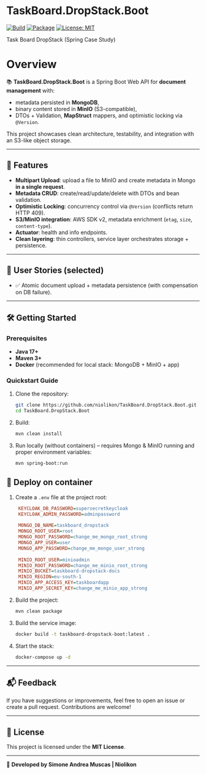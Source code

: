 # TaskBoard.DropStack.Boot
[![Build](https://github.com/niolikon/TaskBoard.DropStack.Boot/actions/workflows/build-and-test.yml/badge.svg)](https://github.com/niolikon/TaskBoard.DropStack.Boot/actions)
[![Package](https://github.com/niolikon/TaskBoard.DropStack.Boot/actions/workflows/publish-release.yml/badge.svg)](https://github.com/niolikon/TaskBoard.DropStack.Boot/actions)
[![License: MIT](https://img.shields.io/badge/License-MIT-green.svg)](https://opensource.org/licenses/MIT)

Task Board DropStack (Spring Case Study)

# Overview

📚 **TaskBoard.DropStack.Boot** is a Spring Boot Web API for **document management** with:
- metadata persisted in **MongoDB**,
- binary content stored in **MinIO** (S3-compatible),
- DTOs + Validation, **MapStruct** mappers, and optimistic locking via `@Version`.

This project showcases clean architecture, testability, and integration with an S3-like object storage.

---

## 🚀 Features

- **Multipart Upload**: upload a file to MinIO and create metadata in Mongo **in a single request**.
- **Metadata CRUD**: create/read/update/delete with DTOs and bean validation.
- **Optimistic Locking**: concurrency control via `@Version` (conflicts return HTTP 409).
- **S3/MinIO integration**: AWS SDK v2, metadata enrichment (`etag`, `size`, `content-type`).
- **Actuator**: health and info endpoints.
- **Clean layering**: thin controllers, service layer orchestrates storage + persistence.

---

## 📖 User Stories (selected)

- ✅ Atomic document upload + metadata persistence (with compensation on DB failure).

---

## 🛠️ Getting Started

### Prerequisites

- **Java 17+**
- **Maven 3+**
- **Docker** (recommended for local stack: MongoDB + MinIO + app)

### Quickstart Guide

1. Clone the repository:
   ```bash
   git clone https://github.com/niolikon/TaskBoard.DropStack.Boot.git
   cd TaskBoard.DropStack.Boot
   ```

2. Build:
   ```bash
   mvn clean install
   ```

3. Run locally (without containers) – requires Mongo & MinIO running and proper environment variables:
   ```bash
   mvn spring-boot:run
   ```

## 🐳 Deploy on container

1. Create a `.env` file at the project root:
   ```ini
    KEYCLOAK_DB_PASSWORD=supersecretkeycloak
    KEYCLOAK_ADMIN_PASSWORD=adminpassword
    
    MONGO_DB_NAME=taskboard_dropstack
    MONGO_ROOT_USER=root
    MONGO_ROOT_PASSWORD=change_me_mongo_root_strong
    MONGO_APP_USER=user
    MONGO_APP_PASSWORD=change_me_mongo_user_strong
    
    MINIO_ROOT_USER=minioadmin
    MINIO_ROOT_PASSWORD=change_me_minio_root_strong
    MINIO_BUCKET=taskboard-dropstack-docs
    MINIO_REGION=eu-south-1
    MINIO_APP_ACCESS_KEY=taskboardapp
    MINIO_APP_SECRET_KEY=change_me_minio_app_strong
   ```

2. Build the project:
   ```bash
   mvn clean package
   ```

3. Build the service image:
   ```bash
   docker build -t taskboard-dropstack-boot:latest .
   ```

4. Start the stack:
   ```bash
   docker-compose up -d
   ```

---

## 📬 Feedback

If you have suggestions or improvements, feel free to open an issue or create a pull request. Contributions are welcome!

---

## 📝 License

This project is licensed under the **MIT License**.

---
🚀 **Developed by Simone Andrea Muscas | Niolikon**

